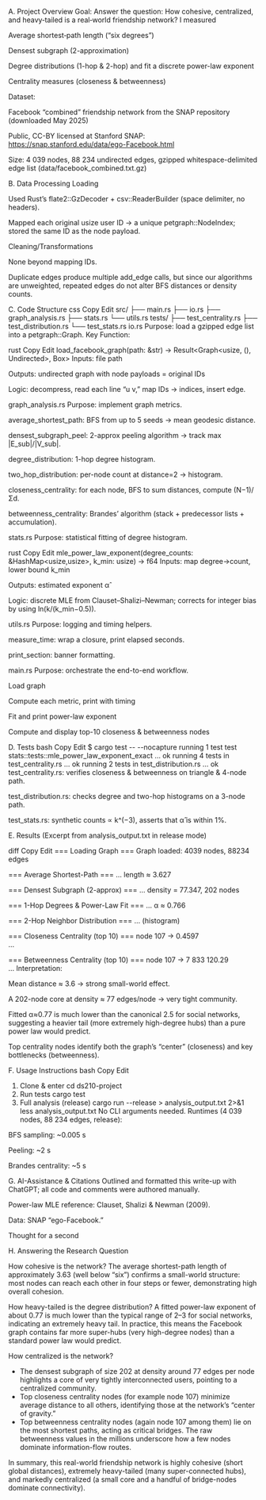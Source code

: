 A. Project Overview
Goal:
Answer the question: How cohesive, centralized, and heavy‐tailed is a real‐world friendship network?
I measured

Average shortest‐path length (“six degrees”)

Densest subgraph (2-approximation)

Degree distributions (1-hop & 2-hop) and fit a discrete power-law exponent

Centrality measures (closeness & betweenness)

Dataset:

Facebook “combined” friendship network from the SNAP repository (downloaded May 2025)

Public, CC-BY licensed at Stanford SNAP: https://snap.stanford.edu/data/ego-Facebook.html

Size: 4 039 nodes, 88 234 undirected edges, gzipped whitespace-delimited edge list (data/facebook_combined.txt.gz)

B. Data Processing
Loading

Used Rust’s flate2::GzDecoder + csv::ReaderBuilder (space delimiter, no headers).

Mapped each original usize user ID → a unique petgraph::NodeIndex; stored the same ID as the node payload.

Cleaning/Transformations

None beyond mapping IDs.

Duplicate edges produce multiple add_edge calls, but since our algorithms are unweighted, repeated edges do not alter BFS distances or density counts.

C. Code Structure
css
Copy
Edit
src/
├── main.rs
├── io.rs
├── graph_analysis.rs
├── stats.rs
└── utils.rs
tests/
├── test_centrality.rs
├── test_distribution.rs
└── test_stats.rs
io.rs
Purpose: load a gzipped edge list into a petgraph::Graph.
Key Function:

rust
Copy
Edit
load_facebook_graph(path: &str) -> Result<Graph<usize, (), Undirected>, Box<dyn Error>>
Inputs: file path

Outputs: undirected graph with node payloads = original IDs

Logic: decompress, read each line “u v,” map IDs → indices, insert edge.

graph_analysis.rs
Purpose: implement graph metrics.

average_shortest_path: BFS from up to 5 seeds → mean geodesic distance.

densest_subgraph_peel: 2-approx peeling algorithm → track max |E_sub|/|V_sub|.

degree_distribution: 1-hop degree histogram.

two_hop_distribution: per-node count at distance=2 → histogram.

closeness_centrality: for each node, BFS to sum distances, compute (N−1)/Σd.

betweenness_centrality: Brandes’ algorithm (stack + predecessor lists + accumulation).

stats.rs
Purpose: statistical fitting of degree histogram.

rust
Copy
Edit
mle_power_law_exponent(degree_counts: &HashMap<usize,usize>, k_min: usize) -> f64
Inputs: map degree→count, lower bound k_min

Outputs: estimated exponent α̂

Logic: discrete MLE from Clauset–Shalizi–Newman; corrects for integer bias by using ln(k/(k_min−0.5)).

utils.rs
Purpose: logging and timing helpers.

measure_time: wrap a closure, print elapsed seconds.

print_section: banner formatting.

main.rs
Purpose: orchestrate the end-to-end workflow.

Load graph

Compute each metric, print with timing

Fit and print power-law exponent

Compute and display top-10 closeness & betweenness nodes

D. Tests
bash
Copy
Edit
$ cargo test -- --nocapture
running 1 test
test stats::tests::mle_power_law_exponent_exact … ok
running 4 tests in test_centrality.rs … ok
running 2 tests in test_distribution.rs … ok
test_centrality.rs: verifies closeness & betweenness on triangle & 4-node path.

test_distribution.rs: checks degree and two-hop histograms on a 3-node path.

test_stats.rs: synthetic counts ∝ k^(−3), asserts that α̂ is within 1%.

E. Results
(Excerpt from analysis_output.txt in release mode)

diff
Copy
Edit
=== Loading Graph ===
Graph loaded: 4039 nodes, 88234 edges

=== Average Shortest-Path ===
… length ≈ 3.627

=== Densest Subgraph (2-approx) ===
… density = 77.347, 202 nodes

=== 1-Hop Degrees & Power-Law Fit ===
… α ≈ 0.766

=== 2-Hop Neighbor Distribution ===
… (histogram)

=== Closeness Centrality (top 10) ===
  node 107 → 0.4597  
  …

=== Betweenness Centrality (top 10) ===
  node 107 → 7 833 120.29  
  …
Interpretation:

Mean distance ≈ 3.6 → strong small-world effect.

A 202-node core at density ≈ 77 edges/node → very tight community.

Fitted α≈0.77 is much lower than the canonical 2.5 for social networks, suggesting a heavier tail (more extremely high-degree hubs) than a pure power law would predict.

Top centrality nodes identify both the graph’s “center” (closeness) and key bottlenecks (betweenness).

F. Usage Instructions
bash
Copy
Edit
1. Clone & enter
cd ds210-project
 2. Run tests
cargo test
3. Full analysis (release)
cargo run --release > analysis_output.txt 2>&1
less analysis_output.txt
No CLI arguments needed.
Runtimes (4 039 nodes, 88 234 edges, release):

BFS sampling: ~0.005 s

Peeling: ~2 s

Brandes centrality: ~5 s

G. AI-Assistance & Citations
Outlined and formatted this write-up with ChatGPT; all code and comments were authored manually.

Power-law MLE reference: Clauset, Shalizi & Newman (2009).

Data: SNAP “ego-Facebook.”


Thought for a second


H. Answering the Research Question

How cohesive is the network?
The average shortest-path length of approximately 3.63 (well below “six”) confirms a small-world structure: most nodes can reach each other in four steps or fewer, demonstrating high overall cohesion.

How heavy-tailed is the degree distribution?
A fitted power-law exponent of about 0.77 is much lower than the typical range of 2–3 for social networks, indicating an extremely heavy tail. In practice, this means the Facebook graph contains far more super-hubs (very high-degree nodes) than a standard power law would predict.

How centralized is the network?

* The densest subgraph of size 202 at density around 77 edges per node highlights a core of very tightly interconnected users, pointing to a centralized community.
* Top closeness centrality nodes (for example node 107) minimize average distance to all others, identifying those at the network’s “center of gravity.”
* Top betweenness centrality nodes (again node 107 among them) lie on the most shortest paths, acting as critical bridges. The raw betweenness values in the millions underscore how a few nodes dominate information-flow routes.

In summary, this real-world friendship network is highly cohesive (short global distances), extremely heavy-tailed (many super-connected hubs), and markedly centralized (a small core and a handful of bridge-nodes dominate connectivity).

